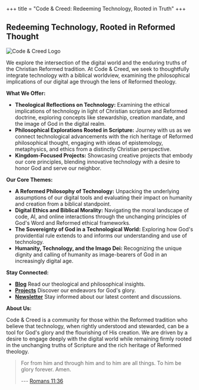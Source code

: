 +++
title = "Code & Creed: Redeeming Technology, Rooted in Truth"
+++

## Redeeming Technology, Rooted in Reformed Thought

![Code & Creed Logo](logo.jpeg "Code & Creed")

We explore the intersection of the digital world and the enduring truths of the Christian Reformed tradition. At Code & Creed, we seek to thoughtfully integrate technology with a biblical worldview, examining the philosophical implications of our digital age through the lens of Reformed theology.

**What We Offer:**

* **Theological Reflections on Technology:** Examining the ethical implications of technology in light of Christian scripture and Reformed doctrine, exploring concepts like stewardship, creation mandate, and the image of God in the digital realm.
* **Philosophical Explorations Rooted in Scripture:** Journey with us as we connect technological advancements with the rich heritage of Reformed philosophical thought, engaging with ideas of epistemology, metaphysics, and ethics from a distinctly Christian perspective.
* **Kingdom-Focused Projects:** Showcasing creative projects that embody our core principles, blending innovative technology with a desire to honor God and serve our neighbor.

**Our Core Themes:**

* **A Reformed Philosophy of Technology:** Unpacking the underlying assumptions of our digital tools and evaluating their impact on humanity and creation from a biblical standpoint.
* **Digital Ethics and Biblical Morality:** Navigating the moral landscape of code, AI, and online interactions through the unchanging principles of God's Word and Reformed ethical frameworks.
* **The Sovereignty of God in a Technological World:** Exploring how God's providential rule extends to and informs our understanding and use of technology.
* **Humanity, Technology, and the Imago Dei:** Recognizing the unique dignity and calling of humanity as image-bearers of God in an increasingly digital age.

**Stay Connected:**

* **[Blog](/blog)** Read our theological and philosophical insights.
* **[Projects](/projects)** Discover our endeavors for God's glory.
* **[Newsletter](/newsletter)** Stay informed about our latest content and discussions.

**About Us:**

Code & Creed is a community for those within the Reformed tradition who believe that technology, when rightly understood and stewarded, can be a tool for God's glory and the flourishing of His creation. We are driven by a desire to engage deeply with the digital world while remaining firmly rooted in the unchanging truths of Scripture and the rich heritage of Reformed theology.

> For from him and through him and to him are all things. To him be glory forever. Amen.
>
> --- [Romans 11:36](https://www.esv.org/verses/Romans+11:36/)
